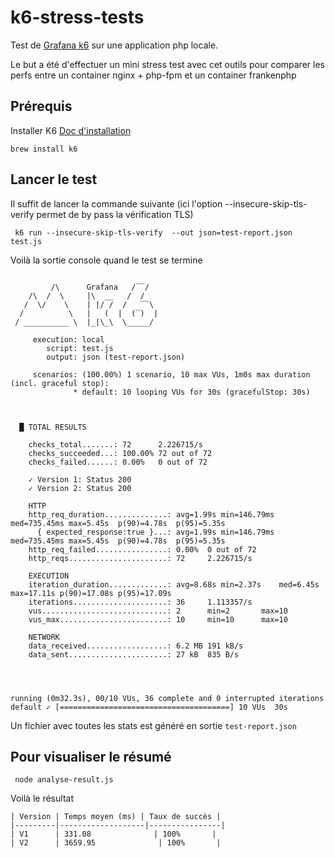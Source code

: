 # k6-stress-tests

Test de [Grafana k6](https://grafana.com/docs/k6/latest/) sur une application php locale.

Le but a été d'effectuer un mini stress test avec cet outils pour comparer les perfs entre un container nginx + php-fpm et un container frankenphp 

## Prérequis

Installer K6 [Doc d'installation](https://grafana.com/docs/k6/latest/set-up/install-k6/)
```
brew install k6
```

## Lancer le test
Il suffit de lancer la commande suivante (ici l'option --insecure-skip-tls-verify permet de by pass la vérification TLS)
```
 k6 run --insecure-skip-tls-verify  --out json=test-report.json test.js
```

Voilà la sortie console quand le test se termine
```

         /\      Grafana   /‾‾/
    /\  /  \     |\  __   /  /
   /  \/    \    | |/ /  /   ‾‾\
  /          \   |   (  |  (‾)  |
 / __________ \  |_|\_\  \_____/

     execution: local
        script: test.js
        output: json (test-report.json)

     scenarios: (100.00%) 1 scenario, 10 max VUs, 1m0s max duration (incl. graceful stop):
              * default: 10 looping VUs for 30s (gracefulStop: 30s)



  █ TOTAL RESULTS

    checks_total.......: 72      2.226715/s
    checks_succeeded...: 100.00% 72 out of 72
    checks_failed......: 0.00%   0 out of 72

    ✓ Version 1: Status 200
    ✓ Version 2: Status 200

    HTTP
    http_req_duration..............: avg=1.99s min=146.79ms med=735.45ms max=5.45s  p(90)=4.78s  p(95)=5.35s
      { expected_response:true }...: avg=1.99s min=146.79ms med=735.45ms max=5.45s  p(90)=4.78s  p(95)=5.35s
    http_req_failed................: 0.00%  0 out of 72
    http_reqs......................: 72     2.226715/s

    EXECUTION
    iteration_duration.............: avg=8.68s min=2.37s    med=6.45s    max=17.11s p(90)=17.08s p(95)=17.09s
    iterations.....................: 36     1.113357/s
    vus............................: 2      min=2       max=10
    vus_max........................: 10     min=10      max=10

    NETWORK
    data_received..................: 6.2 MB 191 kB/s
    data_sent......................: 27 kB  835 B/s




running (0m32.3s), 00/10 VUs, 36 complete and 0 interrupted iterations
default ✓ [======================================] 10 VUs  30s

```


Un fichier avec toutes les stats est généré en sortie `test-report.json`


## Pour visualiser le résumé
```
 node analyse-result.js
```

Voilà le résultat
```
| Version | Temps moyen (ms) | Taux de succès |
|---------|-------------------|----------------|
| V1      | 331.08              | 100%       |
| V2      | 3659.95              | 100%       |
````
